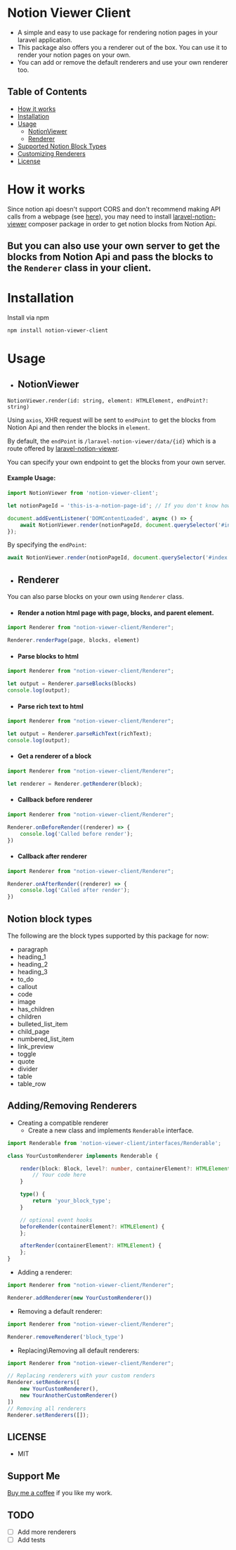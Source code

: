 # Notion Viewer Client

- A simple and easy to use package for rendering notion pages in your laravel application.
- This package also offers you a renderer out of the box. You can use it to render your notion pages on your own.
- You can add or remove the default renderers and use your own renderer too.

## Table of Contents

- [How it works](#how-it-works)
- [Installation](#installation)
- [Usage](#usage)
    - [NotionViewer](#notionviewer)
    - [Renderer](#renderer)
- [Supported Notion Block Types](#notion-block-types)
- [Customizing Renderers](#addingremoving-renderers)
- [License](#license)

# How it works

Since notion api doesn't support CORS and don't recommend making API calls from a webpage
(see [here](https://github.com/makenotion/notion-sdk-js/issues/96)), you may need to
install <a href="https://github.com/w99910/laravel-notion-viewer">laravel-notion-viewer</a> composer package in order to
get notion blocks from Notion Api.

But you can also use your own server to get the blocks from Notion Api and pass the blocks to the `Renderer` class in
your client.
---

# Installation

Install via npm

```bash
npm install notion-viewer-client
```

# Usage

- ## NotionViewer

```text
NotionViewer.render(id: string, element: HTMLElement, endPoint?: string)
```

Using `axios`, XHR request will be sent to `endPoint` to get the blocks from Notion Api and then render the blocks
in `element`.

By default, the `endPoint` is `/laravel-notion-viewer/data/{id}` which is a route offered
by <a href="https://github.com/w99910/laravel-notion-viewer">laravel-notion-viewer</a>.

You can specify your own endpoint to get the blocks from your own server.

#### Example Usage:

```typescript
import NotionViewer from 'notion-viewer-client';

let notionPageId = 'this-is-a-notion-page-id'; // If you don't know how to get id, see https://github.com/w99910/laravel-notion-viewer/README.md#how-to-get-notion-page-id

document.addEventListener('DOMContentLoaded', async () => {
    await NotionViewer.render(notionPageId, document.querySelector('#index'))
});
```

By specifying the `endPoint`:

```typescript
await NotionViewer.render(notionPageId, document.querySelector('#index'), 'your-end-point')
```

- ## Renderer

You can also parse blocks on your own using `Renderer` class.

- #### Render a notion html page with page, blocks, and parent element.

```typescript
import Renderer from "notion-viewer-client/Renderer";

Renderer.renderPage(page, blocks, element)
```

- #### Parse blocks to html

```typescript
import Renderer from "notion-viewer-client/Renderer";

let output = Renderer.parseBlocks(blocks)
console.log(output);
```

- #### Parse rich text to html

```typescript
import Renderer from "notion-viewer-client/Renderer";

let output = Renderer.parseRichText(richText);
console.log(output);
```

- #### Get a renderer of a block

```typescript
import Renderer from "notion-viewer-client/Renderer";

let renderer = Renderer.getRenderer(block);
```

- #### Callback before renderer

```typescript
import Renderer from "notion-viewer-client/Renderer";

Renderer.onBeforeRender((renderer) => {
    console.log('Called before render');
})
```

- #### Callback after renderer

```typescript
import Renderer from "notion-viewer-client/Renderer";

Renderer.onAfterRender((renderer) => {
    console.log('Called after render');
})
```

## Notion block types

The following are the block types supported by this package for now:

- paragraph
- heading_1
- heading_2
- heading_3
- to_do
- callout
- code
- image
- has_children
- children
- bulleted_list_item
- child_page
- numbered_list_item
- link_preview
- toggle
- quote
- divider
- table
- table_row

## Adding/Removing Renderers

- Creating a compatible renderer
    - Create a new class and implements `Renderable` interface.

```typescript
import Renderable from 'notion-viewer-client/interfaces/Renderable';

class YourCustomRenderer implements Renderable {

    render(block: Block, level?: number, containerElement?: HTMLElement): string {
        // Your code here
    }

    type() {
        return 'your_block_type';
    }

    // optional event hooks
    beforeRender(containerElement?: HTMLElement) {
    };

    afterRender(containerElement?: HTMLElement) {
    };
}
```

- Adding a renderer:

```typescript
import Renderer from "notion-viewer-client/Renderer";

Renderer.addRenderer(new YourCustomRenderer())
```

- Removing a default renderer:

```typescript
import Renderer from "notion-viewer-client/Renderer";

Renderer.removeRenderer('block_type')
```

- Replacing\Removing all default renderers:

```typescript
import Renderer from "notion-viewer-client/Renderer";

// Replacing renderers with your custom renders
Renderer.setRenderers([
    new YourCustomRenderer(),
    new YourAnotherCustomRenderer()
])
// Removing all renderers
Renderer.setRenderers([]);
```

## LICENSE

- MIT

## Support Me

[Buy me a coffee](https://www.buymeacoffee.com/zawlintun) if you like my work.

## TODO

- [ ] Add more renderers
- [ ] Add tests
